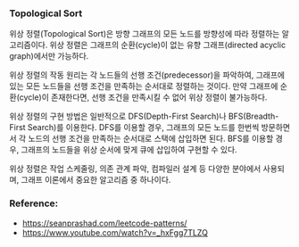 ### Topological Sort

위상 정렬(Topological Sort)은 방향 그래프의 모든 노드를 방향성에 따라 정렬하는 알고리즘이다. 위상 정렬은 그래프의 순환(cycle)이 없는 유향 그래프(directed acyclic graph)에서만 가능하다.

위상 정렬의 작동 원리는 각 노드들의 선행 조건(predecessor)을 파악하여, 그래프에 있는 모든 노드들을 선행 조건을 만족하는 순서대로 정렬하는 것이다. 만약 그래프에 순환(cycle)이 존재한다면, 선행 조건을 만족시킬 수 없어 위상 정렬이 불가능하다.

위상 정렬의 구현 방법은 일반적으로 DFS(Depth-First Search)나 BFS(Breadth-First Search)를 이용한다. DFS를 이용할 경우, 그래프의 모든 노드를 한번씩 방문하면서 각 노드의 선행 조건을 만족하는 순서대로 스택에 삽입하면 된다. BFS를 이용할 경우, 그래프의 노드들을 위상 순서에 맞게 큐에 삽입하여 구현할 수 있다.

위상 정렬은 작업 스케줄링, 의존 관계 파악, 컴파일러 설계 등 다양한 분야에서 사용되며, 그래프 이론에서 중요한 알고리즘 중 하나이다.

### Reference:

- https://seanprashad.com/leetcode-patterns/
- https://www.youtube.com/watch?v=_hxFgg7TLZQ
